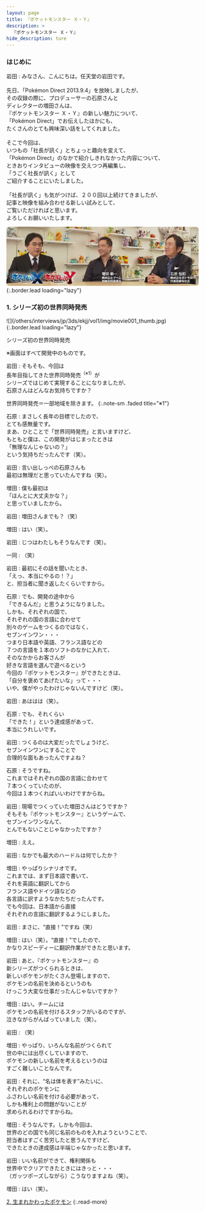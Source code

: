 ```yaml
---
layout: page
title: 『ポケットモンスター Ｘ・Ｙ』
description: >
  『ポケットモンスター Ｘ・Ｙ』
hide_description: ture
---
```


### はじめに

岩田
: みなさん、こんにちは。任天堂の岩田です。<br><br>先日、「Pok&#233;mon Direct 2013.9.4」を放映しましたが、<br>その収録の際に、プロデューサーの石原さんと<br>ディレクターの増田さんは、<br>『ポケットモンスター Ｘ・Ｙ』の新しい魅力について、<br>「Pok&#233;mon Direct」でお伝えしたほかにも、<br>たくさんのとても興味深い話をしてくれました。<br><br>そこで今回は、<br>いつもの「社長が訊く」とちょっと趣向を変えて、<br>「Pok&#233;mon Direct」のなかで紹介しきれなかった内容について、<br>ときおりインタビューの映像を交えつつ再編集し、<br>「うごく社長が訊く」として<br>ご紹介することにいたしました。<br><br>「社長が訊く」も気がつけば、２００回以上続けてきましたが、<br>記事と映像を組み合わせる新しい試みとして、<br>ご覧いただければと思います。<br>よろしくお願いいたします。

![](/others/interviews/jp/3ds/ekjj/vol1/img/mainvisual1.jpg){:.border.lead loading="lazy"}

### 1. シリーズ初の世界同時発売

<div>![](/others/interviews/jp/3ds/ekjj/vol1/img/movie001_thumb.jpg){:.border.lead loading="lazy"}

シリーズ初の世界同時発売

※画面はすべて開発中のものです。

岩田
: そもそも、今回は<br>長年目指してきた世界同時発売<sup>（※1）</sup>が<br>シリーズではじめて実現することになりましたが、<br>石原さんはどんなお気持ちですか？

世界同時発売＝一部地域を除きます。
{:.note-sm .faded title="※1"}

石原
: まさしく長年の目標でしたので、<br>とても感無量です。<br>まあ、ひとことで「世界同時発売」と言いますけど、<br>もともと僕は、この開発がはじまったときは<br>「無理なんじゃないの？」<br>という気持ちだったんです（笑）。

岩田
: 言い出しっぺの石原さんも<br>最初は無理だと思っていたんですね（笑）。

増田
: 僕も最初は<br>「ほんとに大丈夫かな？」<br>と思っていましたから。

岩田
: 増田さんまでも？（笑）

増田
: はい（笑）。

岩田
: じつはわたしもそうなんです（笑）。

一同
: （笑）

岩田
: 最初にその話を聞いたとき、<br>「えっ、本当にやるの！？」<br>と、担当者に聞き返したくらいですから。

石原
: でも、開発の途中から<br>「できるんだ」と思うようになりました。<br>しかも、それぞれの国で、<br>それぞれの国の言語に合わせて<br>別々のゲームをつくるのではなく、<br>セブンインワン・・・<br>つまり日本語や英語、フランス語などの<br>７つの言語を１本のソフトのなかに入れて、<br>そのなかからお客さんが<br>好きな言語を選んで遊べるという<br>今回の『ポケットモンスター』ができたときは、<br>「自分を褒めてあげたいな」って・・・<br>いや、僕がやったわけじゃないんですけど（笑）。

岩田
: あははは（笑）。

石原
: でも、それくらい<br>「できた！」という達成感があって、<br>本当にうれしいです。

岩田
: つくるのは大変だったでしょうけど、<br>セブンインワンにすることで<br>合理的な面もあったんですよね？

石原
: そうですね。<br>これまではそれぞれの国の言語に合わせて<br>７本つくっていたのが、<br>今回は１本つくればいいわけですからね。

岩田
: 現場でつくっていた増田さんはどうですか？<br>そもそも『ポケットモンスター』というゲームで、<br>セブンインワンなんて、<br>とんでもないことじゃなかったですか？

増田
: ええ。

岩田
: なかでも最大のハードルは何でしたか？

増田
: やっぱりシナリオです。<br>これまでは、まず日本語で書いて、<br>それを英語に翻訳してから<br>フランス語やドイツ語などの<br>各言語に訳すようなかたちだったんです。<br>でも今回は、日本語から直接<br>それぞれの言語に翻訳するようにしました。

岩田
: まさに、“直接！”ですね（笑）

増田
: はい（笑）。“直接！”でしたので、<br>かなりスピーディーに翻訳作業ができたと思います。

岩田
: あと、『ポケットモンスター』の<br>新シリーズがつくられるときは、<br>新しいポケモンがたくさん登場しますので、<br>ポケモンの名前を決めるというのも<br>けっこう大変な仕事だったんじゃないですか？

増田
: はい。チームには<br>ポケモンの名前を付けるスタッフがいるのですが、<br>泣きながらがんばっていました（笑）。

岩田
: （笑）

増田
: やっぱり、いろんな名前がつくられて<br>世の中には出尽くしていますので、<br>ポケモンの新しい名前を考えるというのは<br>すごく難しいことなんです。

岩田
: それに、“名は体を表す”みたいに、<br>それぞれのポケモンに<br>ふさわしい名前を付ける必要があって、<br>しかも権利上の問題がないことが<br>求められるわけですからね。

増田
: そうなんです。しかも今回は、<br>世界のどの国でも同じ名前のものを入れようということで、<br>担当者はすごく苦労したと思うんですけど、<br>できたときの達成感は半端じゃなかったと思います。

岩田
: いい名前ができて、権利関係も<br>世界中でクリアできたときにはきっと・・・<br>（ガッツポーズしながら）こうなりますよね（笑）。

増田
: はい（笑）。

[2. 生まれかわったポケモン](2.md)
{:.read-more}
